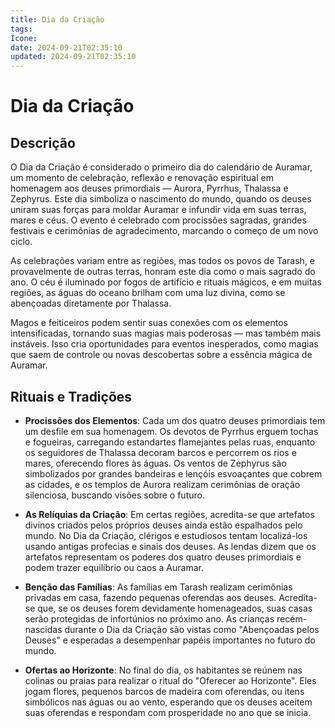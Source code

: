 ```yaml
---
title: Dia da Criação
tags: 
Ícone: 
date: 2024-09-21T02:35:10
updated: 2024-09-21T02:35:10
---
```


# Dia da Criação

## Descrição
O Dia da Criação é considerado o primeiro dia do calendário de Auramar, um momento de celebração, reflexão e renovação espiritual em homenagem aos deuses primordiais — Aurora, Pyrrhus, Thalassa e Zephyrus. Este dia simboliza o nascimento do mundo, quando os deuses uniram suas forças para moldar Auramar e infundir vida em suas terras, mares e céus. O evento é celebrado com procissões sagradas, grandes festivais e cerimônias de agradecimento, marcando o começo de um novo ciclo.

As celebrações variam entre as regiões, mas todos os povos de Tarash, e provavelmente de outras terras, honram este dia como o mais sagrado do ano. O céu é iluminado por fogos de artifício e rituais mágicos, e em muitas regiões, as águas do oceano brilham com uma luz divina, como se abençoadas diretamente por Thalassa.

Magos e feiticeiros podem sentir suas conexões com os elementos intensificadas, tornando suas magias mais poderosas — mas também mais instáveis. Isso cria oportunidades para eventos inesperados, como magias que saem de controle ou novas descobertas sobre a essência mágica de Auramar.

## Rituais e Tradições
- **Procissões dos Elementos**: Cada um dos quatro deuses primordiais tem um desfile em sua homenagem. Os devotos de Pyrrhus erguem tochas e fogueiras, carregando estandartes flamejantes pelas ruas, enquanto os seguidores de Thalassa decoram barcos e percorrem os rios e mares, oferecendo flores às águas. Os ventos de Zephyrus são simbolizados por grandes bandeiras e lençóis esvoaçantes que cobrem as cidades, e os templos de Aurora realizam cerimônias de oração silenciosa, buscando visões sobre o futuro.

- **As Relíquias da Criação**: Em certas regiões, acredita-se que artefatos divinos criados pelos próprios deuses ainda estão espalhados pelo mundo. No Dia da Criação, clérigos e estudiosos tentam localizá-los usando antigas profecias e sinais dos deuses. As lendas dizem que os artefatos representam os poderes dos quatro deuses primordiais e podem trazer equilíbrio ou caos a Auramar.

- **Benção das Famílias**: As famílias em Tarash realizam cerimônias privadas em casa, fazendo pequenas oferendas aos deuses. Acredita-se que, se os deuses forem devidamente homenageados, suas casas serão protegidas de infortúnios no próximo ano. As crianças recém-nascidas durante o Dia da Criação são vistas como "Abençoadas pelos Deuses" e esperadas a desempenhar papéis importantes no futuro do mundo.

- **Ofertas ao Horizonte**: No final do dia, os habitantes se reúnem nas colinas ou praias para realizar o ritual do "Oferecer ao Horizonte". Eles jogam flores, pequenos barcos de madeira com oferendas, ou itens simbólicos nas águas ou ao vento, esperando que os deuses aceitem suas oferendas e respondam com prosperidade no ano que se inicia.